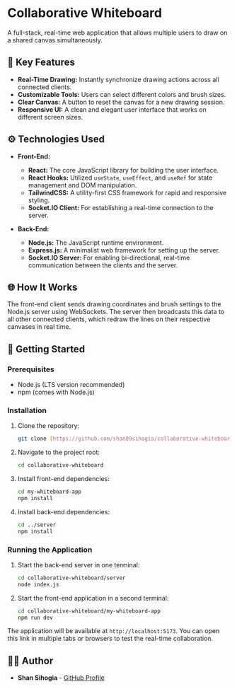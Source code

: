 # Collaborative Whiteboard

A full-stack, real-time web application that allows multiple users to draw on a shared canvas simultaneously.

## 🚀 Key Features

* **Real-Time Drawing:** Instantly synchronize drawing actions across all connected clients.
* **Customizable Tools:** Users can select different colors and brush sizes.
* **Clear Canvas:** A button to reset the canvas for a new drawing session.
* **Responsive UI:** A clean and elegant user interface that works on different screen sizes.

## ⚙️ Technologies Used

* **Front-End:**
    * **React:** The core JavaScript library for building the user interface.
    * **React Hooks:** Utilized `useState`, `useEffect`, and `useRef` for state management and DOM manipulation.
    * **TailwindCSS:** A utility-first CSS framework for rapid and responsive styling.
    * **Socket.IO Client:** For establishing a real-time connection to the server.

* **Back-End:**
    * **Node.js:** The JavaScript runtime environment.
    * **Express.js:** A minimalist web framework for setting up the server.
    * **Socket.IO Server:** For enabling bi-directional, real-time communication between the clients and the server.

## 🌐 How It Works

The front-end client sends drawing coordinates and brush settings to the Node.js server using WebSockets. The server then broadcasts this data to all other connected clients, which redraw the lines on their respective canvases in real time.

## 🔧 Getting Started

### **Prerequisites**

* Node.js (LTS version recommended)
* npm (comes with Node.js)

### **Installation**

1.  Clone the repository:
    ```bash
    git clone [https://github.com/shan09sihogia/collaborative-whiteboard.git](https://github.com/shan09sihogia/collaborative-whiteboard.git)
    ```
2.  Navigate to the project root:
    ```bash
    cd collaborative-whiteboard
    ```
3.  Install front-end dependencies:
    ```bash
    cd my-whiteboard-app
    npm install
    ```
4.  Install back-end dependencies:
    ```bash
    cd ../server
    npm install
    ```

### **Running the Application**

1.  Start the back-end server in one terminal:
    ```bash
    cd collaborative-whiteboard/server
    node index.js
    ```
2.  Start the front-end application in a second terminal:
    ```bash
    cd collaborative-whiteboard/my-whiteboard-app
    npm run dev
    ```

The application will be available at `http://localhost:5173`. You can open this link in multiple tabs or browsers to test the real-time collaboration.

## 🧑‍💻 Author

* **Shan Sihogia** - [GitHub Profile](https://github.com/shan09sihogia)

